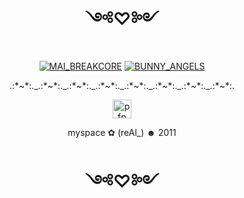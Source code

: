 <h1 align="center"> ༺♡༻ </h1>

<div align="center"> 
        <a href="https://youtu.be/-2Oqq-lDeVA?si=LY2oN_Bu2PH7HeW1"><img src="https://tinyurl.com/mnyurk62" alt="MAI_BREAKCORE" ></a>
        <a href="https://youtu.be/M_wGdZikseo?si=K1u1jNuTpN9LlbzO"><img src="https://tinyurl.com/45pbzzyj" alt="BUNNY_ANGELS"></a>
        <p>.:*~*:._.:*~*:._.:*~*:._.:*~*:._.:*~*:._.:*~*:._.:*~*:._.:*~*:.</p>        
</div>


<div align="center">
        <a href="https://youtu.be/DNSMMc3r5qk?si=0D2Z16-Mdb0VKpgS">
                <img src="https://lh3.googleusercontent.com/a/ACg8ocIrGoQBCOSgH5o-wbDDinSNzaTphyympI22jonV99KkNAHT3FUbzA=s576-c-no" width="30" alt="pfp">
        </a>
        <p style="fontSize: 11px" >myspace ✿ (reAl_) ☻ 2011</p>
</div> 

<h1 align="center"> ༺♡༻ </h1>


